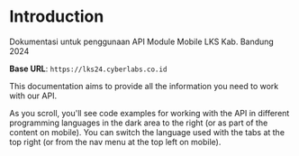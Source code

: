 # Introduction

Dokumentasi untuk penggunaan API Module Mobile LKS Kab. Bandung 2024

<aside>
    <strong>Base URL</strong>: <code>https://lks24.cyberlabs.co.id</code>
</aside>

This documentation aims to provide all the information you need to work with our API.

<aside>As you scroll, you'll see code examples for working with the API in different programming languages in the dark area to the right (or as part of the content on mobile).
You can switch the language used with the tabs at the top right (or from the nav menu at the top left on mobile).</aside>

